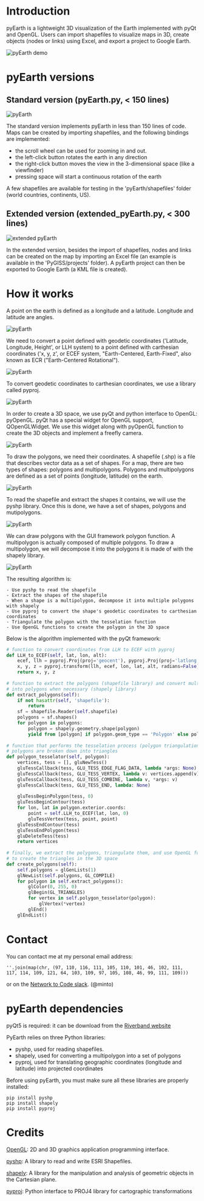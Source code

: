 # Introduction

pyEarth is a lightweight 3D visualization of the Earth implemented with pyQt and OpenGL.
Users can import shapefiles to visualize maps in 3D, create objects (nodes or links) using Excel, and 
export a project to Google Earth.

![pyEarth demo](https://github.com/afourmy/PyEarth/blob/master/readme/pyEarth.gif)

# pyEarth versions

## Standard version (pyEarth.py, < 150 lines)

![pyEarth](https://github.com/afourmy/pyEarth/blob/master/readme/pyEarth.png)

The standard version implements pyEarth in less than 150 lines of code.
Maps can be created by importing shapefiles, and the following bindings are implemented:
* the scroll wheel can be used for zooming in and out.
* the left-click button rotates the earth in any direction
* the right-click button moves the view in the 3-dimensional space (like a viewfinder)
* pressing space will start a continuous rotation of the earth

A few shapefiles are available for testing in the 'pyEarth/shapefiles' folder (world countries, continents, US).

## Extended version (extended_pyEarth.py, < 300 lines)

![extended pyEarth](https://github.com/afourmy/pyEarth/blob/master/readme/extended_pyEarth.png)

In the extended version, besides the import of shapefiles, nodes and links can be created on the map by importing an Excel file (an example is available in the 'PyGISS/projects' folder).
A pyEarth project can then be exported to Google Earth (a KML file is created).

# How it works

A point on the earth is defined as a longitude and a latitude.
Longitude and latitude are angles.

![pyEarth](https://github.com/afourmy/pyEarth/blob/master/readme/how_it_works_0.png)

We need to convert a point defined with geodetic coordinates ('Latitude, Longitude, Height', or LLH system) to a point defined with carthesian coordinates ('x, y, z', or ECEF system, "Earth-Centered, Earth-Fixed", also known as ECR ("Earth-Centered Rotational").

![pyEarth](https://github.com/afourmy/pyEarth/blob/master/readme/how_it_works_1.png)

To convert geodetic coordinates to carthesian coordinates, we use a library called pyproj.

![pyEarth](https://github.com/afourmy/pyEarth/blob/master/readme/how_it_works_2.png)

In order to create a 3D space, we use pyQt and python interface to OpenGL: pyOpenGL.
pyQt has a special widget for OpenGL support, QOpenGLWidget.
We use this widget along with pyOpenGL function to create the 3D objects and implement a freefly camera.

![pyEarth](https://github.com/afourmy/pyEarth/blob/master/readme/how_it_works_3.png)

To draw the polygons, we need their coordinates.
A shapefile (.shp) is a file that describes vector data as a set of shapes. For a map, there are two types of shapes: polygons and multipolygons.
Polygons and multipolygons are defined as a set of points (longitude, latitude) on the earth.

![pyEarth](https://github.com/afourmy/pyEarth/blob/master/readme/how_it_works_4.png)

To read the shapefile and extract the shapes it contains, we will use the pyshp library.
Once this is done, we have a set of shapes, polygons and mutipolygons.

![pyEarth](https://github.com/afourmy/pyEarth/blob/master/readme/how_it_works_5.png)

We can draw polygons with the GUI framework polygon function. A multipolygon is actually composed of multiple polygons.
To draw a multipolygon, we will decompose it into the polygons it is made of with the shapely library.

![pyEarth](https://github.com/afourmy/pyEarth/blob/master/readme/how_it_works_6.png)

The resulting algorithm is:

``` 
- Use pyshp to read the shapefile
- Extract the shapes of the shapefile
- When a shape is a multipolygon, decompose it into multiple polygons with shapely
- Use pyproj to convert the shape's geodetic coordinates to carthesian coordinates
- Triangulate the polygon with the tesselation function
- Use OpenGL functions to create the polygon in the 3D space
``` 

Below is the algorithm implemented with the pyQt framework:

```python
# function to convert coordinates from LLH to ECEF with pyproj
def LLH_to_ECEF(self, lat, lon, alt):
    ecef, llh = pyproj.Proj(proj='geocent'), pyproj.Proj(proj='latlong')
    x, y, z = pyproj.transform(llh, ecef, lon, lat, alt, radians=False)
    return x, y, z
    
# function to extract the polygons (shapefile library) and convert multipolygons 
# into polygons when necessary (shapely library)
def extract_polygons(self):
    if not hasattr(self, 'shapefile'):
        return
    sf = shapefile.Reader(self.shapefile)       
    polygons = sf.shapes() 
    for polygon in polygons:
        polygon = shapely.geometry.shape(polygon)
        yield from [polygon] if polygon.geom_type == 'Polygon' else polygon
      
# function that performs the tesselation process (polygon triangulation): 
# polygons are broken down into triangles
def polygon_tesselator(self, polygon):    
    vertices, tess = [], gluNewTess()
    gluTessCallback(tess, GLU_TESS_EDGE_FLAG_DATA, lambda *args: None)
    gluTessCallback(tess, GLU_TESS_VERTEX, lambda v: vertices.append(v))
    gluTessCallback(tess, GLU_TESS_COMBINE, lambda v, *args: v)
    gluTessCallback(tess, GLU_TESS_END, lambda: None)
    
    gluTessBeginPolygon(tess, 0)
    gluTessBeginContour(tess)
    for lon, lat in polygon.exterior.coords:
        point = self.LLH_to_ECEF(lat, lon, 0)
        gluTessVertex(tess, point, point)
    gluTessEndContour(tess)
    gluTessEndPolygon(tess)
    gluDeleteTess(tess)
    return vertices
    
# finally, we extract the polygons, triangulate them, and use OpenGL functions
# to create the triangles in the 3D space
def create_polygons(self):
    self.polygons = glGenLists(1)
    glNewList(self.polygons, GL_COMPILE)
    for polygon in self.extract_polygons():
        glColor(0, 255, 0)
        glBegin(GL_TRIANGLES)
        for vertex in self.polygon_tesselator(polygon):
            glVertex(*vertex)
        glEnd()
    glEndList()
```

# Contact

You can contact me at my personal email address:
```
''.join(map(chr, (97, 110, 116, 111, 105, 110, 101, 46, 102, 111, 
117, 114, 109, 121, 64, 103, 109, 97, 105, 108, 46, 99, 111, 109)))
```

or on the [Network to Code slack](http://networktocode.herokuapp.com "Network to Code slack"). (@minto)

# pyEarth dependencies

pyQt5 is required: it can be download from the [Riverband website](https://www.riverbankcomputing.com/software/pyqt/download5)

PyEarth relies on three Python libraries:

* pyshp, used for reading shapefiles.
* shapely, used for converting a multipolygon into a set of polygons
* pyproj, used for translating geographic coordinates (longitude and latitude) into projected coordinates

Before using pyEarth, you must make sure all these libraries are properly installed:

```
pip install pyshp
pip install shapely
pip install pyproj
```

# Credits

[OpenGL](https://www.opengl.org): 2D and 3D graphics application programming interface.

[pyshp](https://github.com/GeospatialPython/pyshp): A library to read and write ESRI Shapefiles.

[shapely](https://github.com/Toblerity/Shapely): A library for the manipulation and analysis of geometric objects in the Cartesian plane.

[pyproj](https://github.com/jswhit/pyproj): Python interface to PROJ4 library for cartographic transformations
